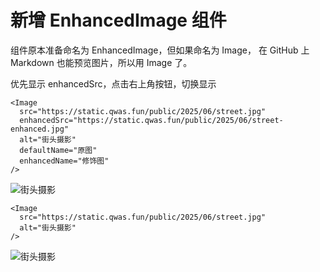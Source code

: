 # 新增 EnhancedImage 组件

组件原本准备命名为 EnhancedImage，但如果命名为 Image， 在 GitHub 上 Markdown 也能预览图片，所以用 Image 了。

优先显示 enhancedSrc，点击右上角按钮，切换显示

```tsx
<Image
  src="https://static.qwas.fun/public/2025/06/street.jpg"
  enhancedSrc="https://static.qwas.fun/public/2025/06/street-enhanced.jpg"
  alt="街头摄影"
  defaultName="原图"
  enhancedName="修饰图"
/>
```

<Image src="https://static.qwas.fun/public/2025/06/street.jpg"
 enhancedSrc="https://static.qwas.fun/public/2025/06/street-enhanced.jpg"
 alt="街头摄影"
 defaultName="原图"
 enhancedName="修饰图"
/>

```tsx
<Image
  src="https://static.qwas.fun/public/2025/06/street.jpg"
  alt="街头摄影"
/>
```

<Image src="https://static.qwas.fun/public/2025/06/street.jpg"
 alt="街头摄影"
/>
